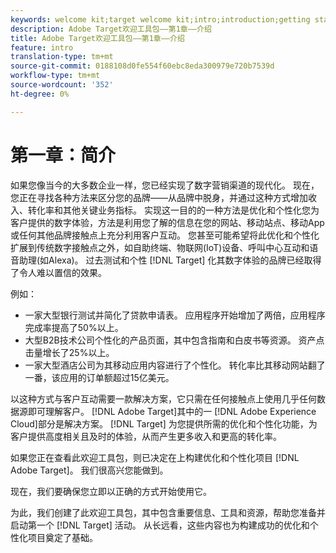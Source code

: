 ```yaml
---
keywords: welcome kit;target welcome kit;intro;introduction;getting started
description: Adobe Target欢迎工具包——第1章——介绍
title: Adobe Target欢迎工具包——第1章——介绍
feature: intro
translation-type: tm+mt
source-git-commit: 0188108d0fe554f60ebc8eda300979e720b7539d
workflow-type: tm+mt
source-wordcount: '352'
ht-degree: 0%

---
```



# 第一章：简介

如果您像当今的大多数企业一样，您已经实现了数字营销渠道的现代化。 现在，您正在寻找各种方法来区分您的品牌——从品牌中脱身，并通过这种方式增加收入、转化率和其他关键业务指标。 实现这一目的的一种方法是优化和个性化您为客户提供的数字体验，方法是利用您了解的信息在您的网站、移动站点、移动App或任何其他品牌接触点上充分利用客户互动。 您甚至可能希望将此优化和个性化扩展到传统数字接触点之外，如自助终端、物联网(IoT)设备、呼叫中心互动和语音助理(如Alexa)。 过去测试和个性 [!DNL Target] 化其数字体验的品牌已经取得了令人难以置信的效果。

例如：

* 一家大型银行测试并简化了贷款申请表。 应用程序开始增加了两倍，应用程序完成率提高了50%以上。
* 大型B2B技术公司个性化的产品页面，其中包含指南和白皮书等资源。 资产点击量增长了25%以上。
* 一家大型酒店公司为其移动应用内容进行了个性化。 转化率比其移动网站翻了一番，该应用的订单额超过15亿美元。

以这种方式与客户互动需要一款解决方案，它只需在任何接触点上使用几乎任何数据源即可理解客户。 [!DNL Adobe Target]其中的一 [!DNL Adobe Experience Cloud]部分是解决方案。 [!DNL Target] 为您提供所需的优化和个性化功能，为客户提供高度相关且及时的体验，从而产生更多收入和更高的转化率。

如果您正在查看此欢迎工具包，则已决定在上构建优化和个性化项目 [!DNL Adobe Target]。 我们很高兴您能做到。

现在，我们要确保您立即以正确的方式开始使用它。

为此，我们创建了此欢迎工具包，其中包含重要信息、工具和资源，帮助您准备并启动第一个 [!DNL Target] 活动。 从长远看，这些内容也为构建成功的优化和个性化项目奠定了基础。
